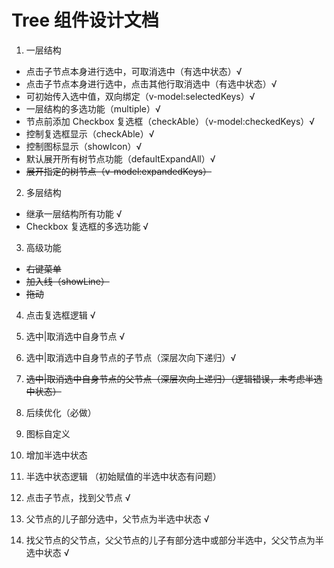 # Tree 组件设计文档

1. 一层结构

- 点击子节点本身进行选中，可取消选中（有选中状态）√
- 点击子节点本身进行选中，点击其他行取消选中（有选中状态）√
- 可初始传入选中值，双向绑定（v-model:selectedKeys）√
- 一层结构的多选功能（multiple）√
- 节点前添加 Checkbox 复选框（checkAble）（v-model:checkedKeys）√
- 控制复选框显示（checkAble）√
- 控制图标显示（showIcon）√
- 默认展开所有树节点功能（defaultExpandAll）√
- ~~展开指定的树节点（v-model:expandedKeys）~~

2. 多层结构

- 继承一层结构所有功能 √
- Checkbox 复选框的多选功能 √

3. 高级功能

- ~~右键菜单~~
- ~~加入线（showLine）~~
- ~~拖动~~

4. 点击复选框逻辑 √

1. 选中|取消选中自身节点 √
1. 选中|取消选中自身节点的子节点（深层次向下递归）√
1. ~~选中|取消选中自身节点的父节点（深层次向上递归）（逻辑错误，未考虑半选中状态）~~

1. 后续优化（必做）

1. 图标自定义
1. 增加半选中状态

1. 半选中状态逻辑 （初始赋值的半选中状态有问题）

1. 点击子节点，找到父节点 √
1. 父节点的儿子部分选中，父节点为半选中状态 √
1. 找父节点的父节点，父父节点的儿子有部分选中或部分半选中，父父节点为半选中状态 √
